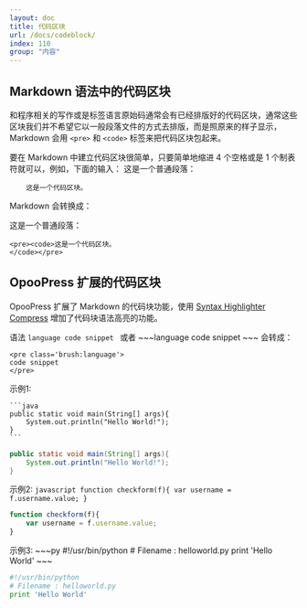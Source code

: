 ```yaml
---
layout: doc
title: 代码区块
url: /docs/codeblock/
index: 110
group: "内容"
---
```


## Markdown 语法中的代码区块
和程序相关的写作或是标签语言原始码通常会有已经排版好的代码区块，通常这些区块我们并不希望它以一般段落文件的方式去排版，而是照原来的样子显示，Markdown 会用 `<pre>` 和 `<code>` 标签来把代码区块包起来。

要在 Markdown 中建立代码区块很简单，只要简单地缩进 4 个空格或是 1 个制表符就可以，例如，下面的输入：
	这是一个普通段落：

	    这是一个代码区块。
	   
Markdown 会转换成：
	<p>这是一个普通段落：</p>

	<pre><code>这是一个代码区块。
	</code></pre>


## OpooPress 扩展的代码区块
OpooPress 扩展了 Markdown 的代码块功能，使用 [Syntax Highlighter Compress](http://alexgorbatchev.com/SyntaxHighlighter/) 增加了代码块语法高亮的功能。

语法
	```language
	code snippet
	```
或者
	~~~language
	code snippet
	~~~
会转成：

	<pre class='brush:language'>
	code snippet
	</pre>

示例1:

	```java
	public static void main(String[] args){
		System.out.println("Hello World!");
	}
	```

```java
public static void main(String[] args){
	System.out.println("Hello World!");
}
```

示例2:
	```javascript
	function checkform(f){
		var username = f.username.value;
	}
	```

```javascript
function checkform(f){
	var username = f.username.value;
}
```

示例3:
	~~~py
	#!/usr/bin/python
	# Filename : helloworld.py
	print 'Hello World'
	~~~

~~~py
#!/usr/bin/python
# Filename : helloworld.py
print 'Hello World'
~~~